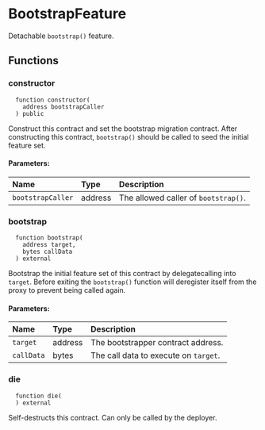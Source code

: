 # BootstrapFeature

Detachable `bootstrap()` feature.



## Functions
### constructor
```solidity
  function constructor(
    address bootstrapCaller
  ) public
```
Construct this contract and set the bootstrap migration contract.
        After constructing this contract, `bootstrap()` should be called
        to seed the initial feature set.


#### Parameters:
| Name | Type | Description                                                          |
| :--- | :--- | :------------------------------------------------------------------- |
|`bootstrapCaller` | address | The allowed caller of `bootstrap()`.

### bootstrap
```solidity
  function bootstrap(
    address target,
    bytes callData
  ) external
```
Bootstrap the initial feature set of this contract by delegatecalling
        into `target`. Before exiting the `bootstrap()` function will
        deregister itself from the proxy to prevent being called again.


#### Parameters:
| Name | Type | Description                                                          |
| :--- | :--- | :------------------------------------------------------------------- |
|`target` | address | The bootstrapper contract address.
|`callData` | bytes | The call data to execute on `target`.

### die
```solidity
  function die(
  ) external
```
Self-destructs this contract. Can only be called by the deployer.








